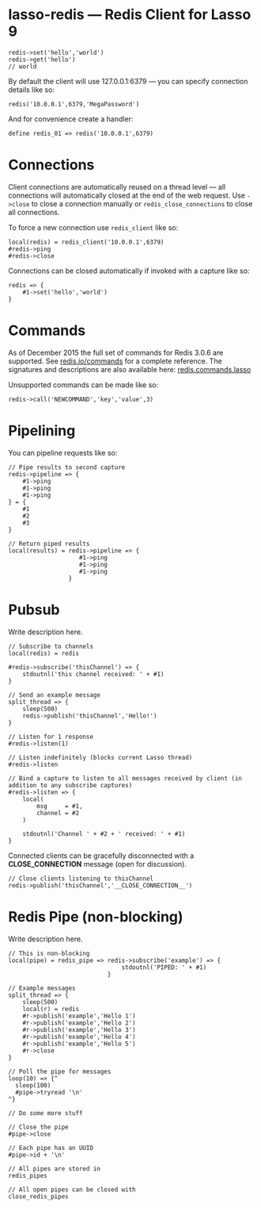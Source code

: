 # lasso-redis — Redis Client for Lasso 9

```lasso
redis->set('hello','world')
redis->get('hello')
// world
```

By default the client will use 127.0.0.1:6379 — you can specify connection details like so:

```lasso
redis('10.0.0.1',6379,'MegaPassword')
```

And for convenience create a handler:

```lasso
define redis_01 => redis('10.0.0.1',6379)
```

Connections
===========

Client connections are automatically reused on a thread level — all connections will automatically closed at the end of the web request. Use `->close` to close a connection manually or `redis_close_connections` to close all connections.

To force a new connection use `redis_client` like so:

```lasso
local(redis) = redis_client('10.0.0.1',6379)
#redis->ping
#redis->close 
```

Connections can be closed automatically if invoked with a capture like so:

```lasso
redis => {
	#1->set('hello','world')
}
```

Commands
========
As of December 2015 the full set of commands for Redis 3.0.6 are supported. See [redis.io/commands](http://redis.io/commands) for a complete reference. The signatures and descriptions are also available here: [redis.commands.lasso](./redis.commands.lasso)

Unsupported commands can be made like so:

```lasso
redis->call('NEWCOMMAND','key','value',3)
```

Pipelining
==========

You can pipeline requests like so:

```lasso 
// Pipe results to second capture
redis->pipeline => {
	#1->ping
	#1->ping
	#1->ping
} = {
	#1
	#2
	#3
} 
```

```lasso 
// Return piped results
local(results) = redis->pipeline => {
					#1->ping
					#1->ping
					#1->ping
			 	 }
```


Pubsub
======
Write description here.

```lasso 
// Subscribe to channels
local(redis) = redis 

#redis->subscribe('thisChannel') => {
    stdoutnl('this channel received: ' + #1)
}

// Send an example message
split_thread => {
	sleep(500)
	redis->publish('thisChannel','Hello!')
}

// Listen for 1 response
#redis->listen(1)
```

```lasso
// Listen indefinitely (blocks current Lasso thread)
#redis->listen 
```

```lasso
// Bind a capture to listen to all messages received by client (in addition to any subscribe captures)
#redis->listen => {
    local(
        msg     = #1,
        channel = #2
    )

    stdoutnl('Channel ' + #2 + ' received: ' + #1)
}
```

Connected clients can be gracefully disconnected with a __CLOSE_CONNECTION__ message (open for discussion).

```lasso
// Close clients listening to thisChannel
redis->publish('thisChannel','__CLOSE_CONNECTION__')
```

Redis Pipe (non-blocking)
=========================
Write description here.

```lasso
// This is non-blocking
local(pipe) = redis_pipe => redis->subscribe('example') => {
                                stdoutnl('PIPED: ' + #1)
                            }

// Example messages
split_thread => {
    sleep(500)
    local(r) = redis
    #r->publish('example','Hello 1') 
    #r->publish('example','Hello 2') 
    #r->publish('example','Hello 3') 
    #r->publish('example','Hello 4') 
    #r->publish('example','Hello 5') 
    #r->close
}

// Poll the pipe for messages
loop(10) => {^
  sleep(100)
  #pipe->tryread '\n' 
^}

// Do some more stuff

// Close the pipe
#pipe->close
```

```lasso
// Each pipe has an UUID
#pipe->id + '\n'

// All pipes are stored in 
redis_pipes 

// All open pipes can be closed with 
close_redis_pipes
```


